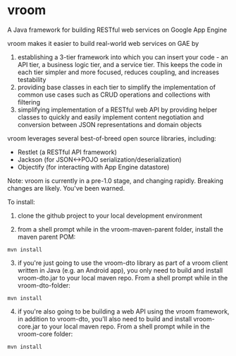 vroom
=====

A Java framework for building RESTful web services on Google App Engine

vroom makes it easier to build real-world web services on GAE by 

1. establishing a 3-tier framework into which you can insert your code - an API tier, a business logic tier, and a service  tier.  This keeps the code in each tier simpler and more focused, reduces coupling, and increases testability
2. providing base classes in each tier to simplify the implementation of common use cases such as CRUD operations and collections with filtering
3. simplifying implementation of a RESTful web API by providing helper classes to quickly and easily implement content negotiation and conversion between JSON representations and domain objects

vroom leverages several best-of-breed open source libraries, including:
 - Restlet (a RESTful API framework)
 - Jackson (for JSON<->POJO serialization/deserialization)
 - Objectify (for interacting with App Engine datastore)

Note: vroom is currently in a pre-1.0 stage, and changing rapidly.  Breaking changes are likely.  You've been warned.

To install:

1) clone the github project to your local development environment

2) from a shell prompt while in the vroom-maven-parent folder, install the maven parent POM:

`mvn install`

3) if you're just going to use the vroom-dto library as part of a vroom client written in Java (e.g. an Android app), you only need to build and install vroom-dto.jar to your local maven repo.  From a shell prompt while in the vroom-dto-folder:

`mvn install`

4) if you're also going to be building a web API using the vroom framework, in addition to vroom-dto, you'll also need to build and install vroom-core.jar to your local maven repo.  From a shell prompt while in the vroom-core folder:

`mvn install`
